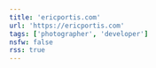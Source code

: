```yaml
---
title: 'ericportis.com'
url: 'https://ericportis.com'
tags: ['photographer', 'developer']
nsfw: false
rss: true
---
```


